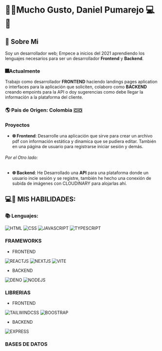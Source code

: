 # 👋🏽Mucho Gusto, Daniel Pumarejo 💻📑

## 📌 Sobre Mi

Soy un desarrollador web; Empece a inicios del 2021 aprendiendo los lenguajes necesarios para ser un desarrollador **Frontend** y **Backend**.

### 🎆Actualmente
Trabajo como desarrollador **FRONTEND** haciendo landings pages aplication o interfaces para la aplicación que soliciten,  colaboro como **BACKEND** creando empoints para la API o doy sugerencias como debe llegar la información a la plataforma del cliente.

### 🌎 Pais de Origen: Colombia 🇨🇴

### Proyectos

- **🌐 Frontend**: Desarrolle una aplicación que sirve para crear un archivo pdf con información estática y dinamica que se pudiera editar. También en una página de usuario para registrarse iniciar sesión y demás.
 
###### Por el Otro lado:

- **🌐 Backend**: He Desarrollado una **API** para una plataforma donde un usuario incie sesión y se registre, también he hecho una conexión de subida de imágenes con CLOUDINARY para alojarlas ahí.

## 💻🏅 MIS HABILIDADES:

### 📚 Lenguajes:
![HTML](https://img.shields.io/badge/-HTML-E44D26?style=for-the-badge&logo=html5&logoColor=E44D26&labelColor=FFFFF1)
![CSS](https://img.shields.io/badge/-CSS-254BDD?style=for-the-badge&logo=css3&logoColor=254BDD&labelColor=FFFFF1)
![JAVASCRIPT](https://img.shields.io/badge/-JAVASCRIPT-DBBC1F?style=for-the-badge&logo=javascript&logoColor=DBBC1F&labelColor=212121)
![TYPESCRIPT](https://img.shields.io/badge/-TYPESCRIPT-3178C6?style=for-the-badge&logo=typescript&logoColor=3178C6&labelColor=212121)

### FRAMEWORKS

- FRONTEND

![REACTJS](https://img.shields.io/badge/-REACT-2091CC?style=for-the-badge&logo=react&logoColor=00C6F7&labelColor=212121)
![NEXTJS](https://img.shields.io/badge/-NEXTJS-FFFFF1?style=for-the-badge&logo=next.js&logoColor=FFFFF1&labelColor=212121)
![VITE](https://img.shields.io/badge/-VITE-646CFF?style=for-the-badge&logo=vite&logoColor=646CFF&labelColor=212121)

- BACKEND

![DENO](https://img.shields.io/badge/-DENO-22C55E?style=for-the-badge&logo=deno&logoColor=FFFFF1&labelColor=212121)
![NODEJS](https://img.shields.io/badge/-NODEJS-026E00?style=for-the-badge&logo=node.js&logoColor=026E00&labelColor=212121)

### LIBRERIAS

- FRONTEND

![TAILWINDCSS](https://img.shields.io/badge/-TAILWIND-61CAF8?style=for-the-badge&logo=tailwindcss&logoColor=61CAF8&labelColor=212121)
![BOOSTRAP](https://img.shields.io/badge/-BOOSTRAP-7114F6?style=for-the-badge&logo=bootstrap&logoColor=7114F6&labelColor=FFFFF1)

- BACKEND

![EXPRESS](https://img.shields.io/badge/-EXPRESS-FFFFF1?style=for-the-badge&logo=express&logoColor=FFFFF1&labelColor=212121)

### BASES DE DATOS


<!--
**DanyVaic18/DanyVaic18** is a ✨ _special_ ✨ repository because its `README.md` (this file) appears on your GitHub profile.

Here are some ideas to get you started:

- 🔭 I’m currently working on ...
- 🌱 I’m currently learning ...
- 👯 I’m looking to collaborate on ...
- 🤔 I’m looking for help with ...
- 💬 Ask me about ...
- 📫 How to reach me: ...
- 😄 Pronouns: ...
- ⚡ Fun fact: ...
-->
